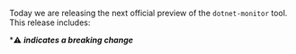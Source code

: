 Today we are releasing the next official preview of the `dotnet-monitor` tool. This release includes:



\*⚠️ **_indicates a breaking change_**
